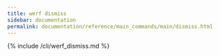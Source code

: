 ```yaml
---
title: werf dismiss
sidebar: documentation
permalink: documentation/reference/main_commands/main/dismiss.html
---
```


{% include /cli/werf_dismiss.md %}
